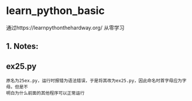 # learn_python_basic
通过https://learnpythonthehardway.org/ 从零学习
  

## 1. Notes:
ex25.py
------------------
    原名为25ex.py，运行时报错为语法错误，于是将其改为ex25.py，因此命名时首字母应为字母。但是不     
    明白为什么前面的其他程序可以正常运行
